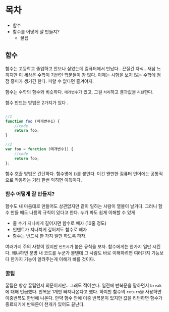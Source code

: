 

# 목차
* 함수
* 함수를 어떻게 잘 만들지?
	* 꿀팁

## 함수
함수는 고등학교 졸업하고 안보나 싶었는데 컴퓨터에서 만났다.. 끈질긴 자식.. 새삼 느끼지만 이 세상은 수학이 기반인 학문들이 참 많다. 이제는 시험을 보지 않는 수학에 점점 흥미가 생기긴 한다. 피할 수 없다면 즐겨야지. 

함수는 수학의 함수와 비슷하다. `매개변수`가 있고, 그걸 `처리`하고 결과값을 `리턴`한다. 

함수 만드는 방법은 2가지가 있다 .
```javascript

//1
function foo (매개변수1) {
	//code
	return foo;
}

//2
var foo = function (매개변수1) {
	//code
	return foo;
}; 
```
함수 호출 방법은 간단하다. 함수명에 ()를 붙인다. 이건 왠만한 컴퓨터 언어에는 공통적으로 작동하는 거라 한번 익히면 이득이다. 
 
 ### 함수 어떻게 잘 만들지?
 
 함수도 내 마음대로 만들어도 상관없지만 같이 일하는 사람이 열불이 날거다. 그러니 함수 만들 때도 나름의 규칙이 있다고 한다. 누가 봐도 쉽게 이해할 수 있게
 * 줄 수가 지나치게 길어지면 함수로 빼자 (10줄 정도)
 * 인덴트가 지나치게 깊어져도 함수로 빼자
 * 함수는 반드시 한 가지 일만 하도록 하자. 

여러가지 주의 사항이 있지만 `반드시`가 붙은 규칙을 보자. 함수에게는 한가지 일만 시킨다. 왜냐하면 분명 내 코드를 누군가 볼텐데 그 사람도 바로 이해하려면 여러가지 기능보다 한가지 기능이 알려주는게 이해가 빠를 것이다. 

### 꿀팁
꿀팁은 항상 꿀팁인지 의문이지만.. 그래도 적어본다. 일전에 반복문을 말하면서 `break`에 대해 언급했다. 반복문 1개만 빠져나온다고 했다.  하지만 함수의 `return`을 사용하면 이중반복도 한번에 나온다.  만약 함수 안에 이중 반복문이 있지만 값을 리턴하면 함수가 종료되기에 반복문이 천개가 있어도 끝난다. 
